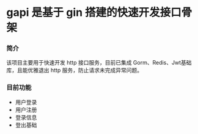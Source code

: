 # gapi 是基于 gin 搭建的快速开发接口骨架


### 简介

该项目主要用于快速开发 http 接口服务，目前已集成 Gorm、Redis、Jwt基础库，且能优雅退出 http 服务，防止请求未完成异常问题。

### 目前功能

- 用户登录
- 用户注册
- 登录信息
- 登出基础











